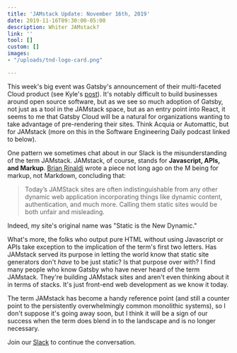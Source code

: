 ```yaml
---
title: 'JAMstack Update: November 16th, 2019'
date: 2019-11-16T09:30:00-05:00
description: Whiter JAMstack?
link: ''
tool: []
custom: []
images:
- "/uploads/tnd-logo-card.png"

---
```

This week's big event was Gatsby's announcement of their multi-faceted Cloud product (see Kyle's [post](https://www.gatsbyjs.org/blog/2019-11-14-announcing-gatsby-cloud/)). It's notably difficult to build businesses around open source software, but as we see so much adoption of Gatsby, not just as a tool in the JAMstack space, but as an entry point into React, it seems to me that Gatsby Cloud will be a natural for organizations wanting to take advantage of pre-rendering their sites. Think Acquia or Automattic, but for JAMstack (more on this in the Software Engineering Daily podcast linked to below).

One pattern we sometimes chat about in our Slack is the misunderstanding of the term JAMstack. JAMstack, of course, stands for **Javascript, APIs, and Markup**. [Brian Rinaldi](https://remotesynthesis.com/blog/m-is-for-markup) wrote a piece not long ago on the M being for markup, not Markdown, concluding that:

> Today’s JAMStack sites are often indistinguishable from any other dynamic web application incorporating things like dynamic content, authentication, and much more. Calling them static sites would be both unfair and misleading.

Indeed, my site's original name was "Static is the New Dynamic."

What's more, the folks who output pure HTML without using Javascript or APIs take exception to the implication of the term's first two letters. Has JAMstack served its purpose in letting the world know that static site generators don't _have_ to be just static? Is that purpose over with? I find many people who know Gatsby who have never heard of the term JAMstack. They're building JAMstack sites and aren't even thinking about it in terms of stacks. It's just front-end web development as we know it today.

The term JAMstack has become a handy reference point (and still a counter point to the persistently overwhelmingly common monolithic systems), so I don't suppose it's going away soon, but I think it will be a sign of our success when the term does blend in to the landscape and is no longer necessary.

Join our [Slack](https://slack.tnd.dev/) to continue the conversation.